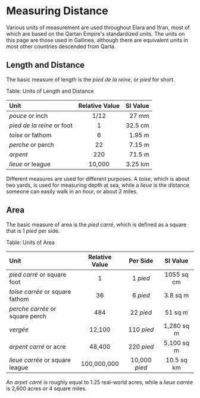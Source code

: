 # Measuring Distance

Various units of measurement are used throughout Elara and Ifran, most of which are based on the Qartan Empire's standardized units. 
The units on this page are those used in Gallinea, 
although there are equivalent units in most other countries descended from Qarta.

## Length and Distance

The basic measure of length is the *pied de la reine*, or *pied* for short.

Table: Units of Length and Distance

| Unit                         | Relative Value | SI Value  |
| :--------------------------- | :------------: | --------: |
| *pouce* or inch              | 1/12           | 27 mm     |
| *pied de la reine* or foot   | 1              | 32.5 cm   |
| *toise* or fathom            | 6              | 1.95 m    |
| *perche* or perch            | 22             | 7.15 m    |
| *arpent*                     | 220            | 71.5 m    |
| *lieue* or league            | 10,000         | 3.25 km   |

Different measures are used for different purposes. A *toise*, which is about two yards, is used for measuring depth at sea,
while a *lieue* is the distance someone can easily walk in an hour, or about 2 miles.

## Area

The basic measure of area is the *pied carré*, which is defined as a square that is 1 *pied* per side.

Table: Units of Area

| Unit                            | Relative Value | Per Side      | SI Value   |
| :------------------------------ | :------------: | :-----------: | :--------: |
| *pied carré* or square foot     | 1              | 1 *pied*      | 1055 sq cm |
| *toise carrée* or square fathom | 36             | 6 *pied*      | 3.8  sq m  |
| *perche carrée* or square perch | 484            | 22 *pied*     | 51 sq m    |
| *vergée*                        | 12,100         | 110 *pied*    | 1,280 sq m |
| *arpent carré* or acre          | 48,400         | 220 *pied*    | 5,100 sq m |
| *lieue carrée* or square league | 100,000,000    | 10,000 *pied* | 10.5 sq km |

An *arpet carré* is roughly equal to 1.25 real-world acres, while a *lieue carrée* is 2,600 acres or 4 square miles.

